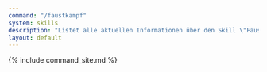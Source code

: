 ```yaml
---
command: "/faustkampf"
system: skills
description: "Listet alle aktuellen Informationen über den Skill \"Faustkampf\" auf."
layout: default
---
```

{% include command_site.md %}
